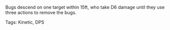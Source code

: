 Bugs descend on one target within 15ft, who take D6 damage until they use three actions to remove the bugs.

Tags: Kinetic, DPS